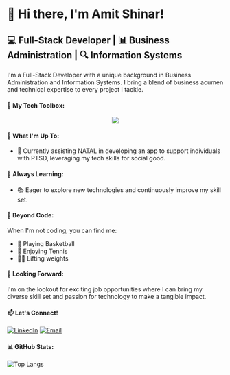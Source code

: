 # 👋 Hi there, I'm Amit Shinar!

## 💻 Full-Stack Developer | 📊 Business Administration | 🔍 Information Systems

I'm a Full-Stack Developer with a unique background in Business Administration and Information Systems. I bring a blend of business acumen and technical expertise to every project I tackle.

#### 🔧 My Tech Toolbox:
<p align="center">
  <a href="https://skillicons.dev">
    <img src="https://skillicons.dev/icons?i=cs,css,react,dotnet,docker,express,ts,linux,figma,html,js,materialui,nodejs,git,postgres,prisma,redux,vite&perline=9&theme=dark" />
  </a>
</p>

#### 🚀 What I'm Up To:
- 🤝 Currently assisting NATAL in developing an app to support individuals with PTSD, leveraging my tech skills for social good.

#### 🌱 Always Learning:
- 📚 Eager to explore new technologies and continuously improve my skill set.

#### 🏀 Beyond Code:
When I'm not coding, you can find me:
- 🏀 Playing Basketball
- 🎾 Enjoying Tennis
- 🏋🏻 Lifting weights

#### 🌟 Looking Forward:
I'm on the lookout for exciting job opportunities where I can bring my diverse skill set and passion for technology to make a tangible impact.

#### 📫 Let's Connect!
[![LinkedIn](https://img.shields.io/badge/-LinkedIn-0077B5?style=flat&logo=LinkedIn&logoColor=white)](https://www.linkedin.com/in/amit-shinar/)
[![Email](https://img.shields.io/badge/-Email-D14836?style=flat&logo=Gmail&logoColor=white)](mailto:shinaramit@gmail.com)

#### 📊 GitHub Stats:
![Top Langs](https://github-readme-stats.vercel.app/api/top-langs/?username=PickleAmit&layout=compact&theme=radical)

